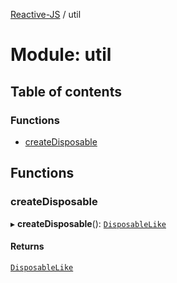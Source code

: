 [Reactive-JS](../README.md) / util

# Module: util

## Table of contents

### Functions

- [createDisposable](util.md#createdisposable)

## Functions

### createDisposable

▸ **createDisposable**(): [`DisposableLike`](../interfaces/util_DisposableLike.DisposableLike.md)

#### Returns

[`DisposableLike`](../interfaces/util_DisposableLike.DisposableLike.md)
